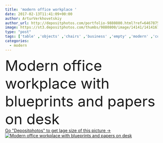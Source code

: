 ```yaml
---
title: 'modern office workplace '
date: 2017-02-13T11:41:09+00:00
author: ArturVerkhovetskiy
author_url: http://depositphotos.com/portfolio-9880800.html?ref=64678756
image: https://st3.depositphotos.com/thumbs/9880800/image/14141/141416710/api_thumb_450.jpg?forcejpeg=true
type: "post"
tags: ['table' ,'objects' ,'chairs' ,'business' ,'empty' ,'modern' ,'corporate' ,'house' ,'office' ,'interior' ,'working' ,'notebook' ,'desktop' ,'professional' ,'work' ,'desk' ,'room' ,'indoors' ,'using' ,'notes' ,'workplace' ,'documents' ,'papers' ,'blueprint' ,'Tablet Computer' ,'Tablet Pc' ,'Digital Tablet' ,'modern office' ]
categories: 
  - modern
---
```

<div aling="center">
            <font size="60"> Modern office workplace with blueprints and papers on desk</font>   
</div>
<div>
    <a href='https://depositphotos.com/141416710/stock-photo-modern-office-workplace.html?ref=64678756' target=_blank > Go "Depositphotos" to get lage size of this picture ->
        <img href='https://depositphotos.com/141416710/stock-photo-modern-office-workplace.html?ref=64678756' src='https://st3.depositphotos.com/9880800/14141/i/950/depositphotos_141416710-stock-photo-modern-office-workplace.jpg?forcejpeg=true' alt='Modern office workplace with blueprints and papers on desk' >
    </a>
</div>
